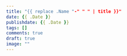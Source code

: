 ```yaml
---
title: "{{ replace .Name "-" " " | title }}"
date: {{ .Date }}
publishdate: {{ .Date }}
tags: []
comments: true
draft: true
image: ""
---
```

